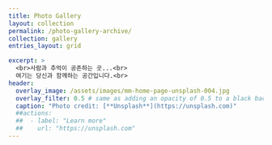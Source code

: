 ```yaml
---
title: Photo Gallery
layout: collection
permalink: /photo-gallery-archive/
collection: gallery
entries_layout: grid

excerpt: >
  <br>사람과 추억이 공존하는 곳...<br>
  여기는 당신과 함께하는 공간입니다.<br>
header:
  overlay_image: /assets/images/mm-home-page-unsplash-004.jpg
  overlay_filter: 0.5 # same as adding an opacity of 0.5 to a black background
  caption: "Photo credit: [**Unsplash**](https://unsplash.com)"
  ##actions:
  ##  - label: "Learn more"
  ##    url: "https://unsplash.com"
---
```

